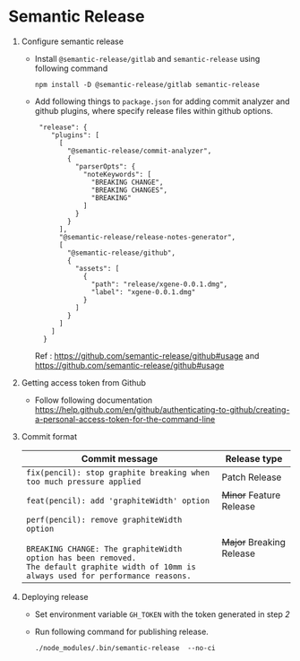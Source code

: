 # Semantic Release 


1. Configure semantic release
    - Install `@semantic-release/gitlab` and `semantic-release` using following command
        
        ```
        npm install -D @semantic-release/gitlab semantic-release
        ```
    
    - Add following things to `package.json` for adding commit analyzer and github plugins, where specify release files within github options.
        
        ```
         "release": {
            "plugins": [
              [
                "@semantic-release/commit-analyzer",
                {
                  "parserOpts": {
                    "noteKeywords": [
                      "BREAKING CHANGE",
                      "BREAKING CHANGES",
                      "BREAKING"
                    ]
                  }
                }
              ],
              "@semantic-release/release-notes-generator",
              [
                "@semantic-release/github",
                {
                  "assets": [
                    {
                      "path": "release/xgene-0.0.1.dmg",
                      "label": "xgene-0.0.1.dmg"
                    }
                  ]
                }
              ]
            ]
          }
        ```
         Ref : https://github.com/semantic-release/github#usage and https://github.com/semantic-release/github#usage         
         
2. Getting access token from Github
      - Follow following documentation https://help.github.com/en/github/authenticating-to-github/creating-a-personal-access-token-for-the-command-line

3. Commit format

    
    | Commit message                                                                                                                                                                                   | Release type               |
    |--------------------------------------------------------------------------------------------------------------------------------------------------------------------------------------------------|----------------------------|
    | `fix(pencil): stop graphite breaking when too much pressure applied`                                                                                                                             | Patch Release              |
    | `feat(pencil): add 'graphiteWidth' option`                                                                                                                                                       | ~~Minor~~ Feature Release  |
    | `perf(pencil): remove graphiteWidth option`<br><br>`BREAKING CHANGE: The graphiteWidth option has been removed.`<br>`The default graphite width of 10mm is always used for performance reasons.` | ~~Major~~ Breaking Release |
        
    
4. Deploying release

    - Set environment variable `GH_TOKEN` with the token generated in step *2*
    - Run following command for publishing release.
        
        ```
       ./node_modules/.bin/semantic-release  --no-ci    
        ```
